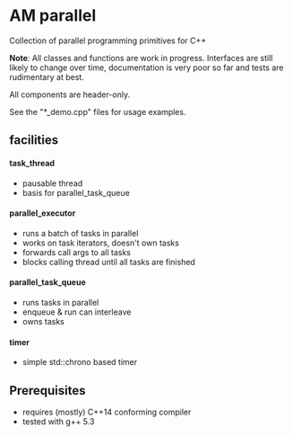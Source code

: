 AM parallel
==========

Collection of parallel programming primitives for C++

**Note**: All classes and functions are work in progress. Interfaces are still likely 
to change over time, documentation is very poor so far and tests are rudimentary at best. 

All components are header-only.

See the "*_demo.cpp" files for usage examples.

## facilities

#### task_thread
 - pausable thread
 - basis for parallel_task_queue

#### parallel_executor
 - runs a batch of tasks in parallel
 - works on task iterators, doesn't own tasks
 - forwards call args to all tasks
 - blocks calling thread until all tasks are finished

#### parallel_task_queue
 - runs tasks in parallel
 - enqueue & run can interleave
 - owns tasks

#### timer
 - simple std::chrono based timer

## Prerequisites
  - requires (mostly) C++14 conforming compiler
  - tested with g++ 5.3
